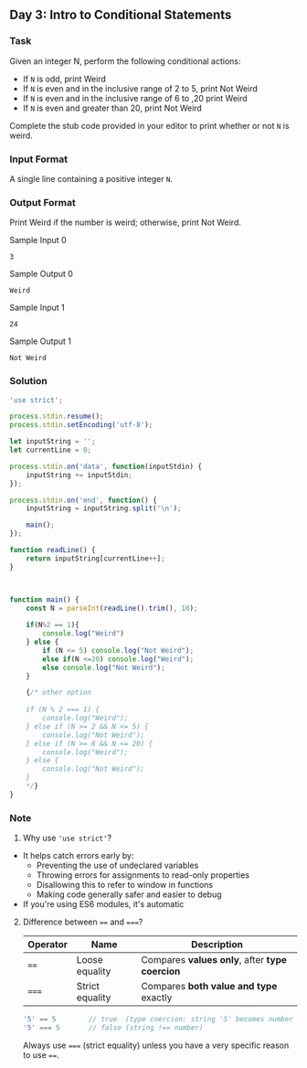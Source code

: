 ## Day 3: Intro to Conditional Statements

### Task
Given an integer N, perform the following conditional actions:

- If `N` is odd, print Weird
- If `N` is even and in the inclusive range of 2 to 5, print Not Weird
- If `N` is even and in the inclusive range of 6 to ,20 print Weird
- If `N` is even and greater than 20, print Not Weird

Complete the stub code provided in your editor to print whether or not `N` is weird.

### Input Format

A single line containing a positive integer `N`.


### Output Format

Print Weird if the number is weird; otherwise, print Not Weird.

Sample Input 0

`3`

Sample Output 0

`Weird`

Sample Input 1

`24`

Sample Output 1

`Not Weird`

### Solution
```js
'use strict';

process.stdin.resume();
process.stdin.setEncoding('utf-8');

let inputString = '';
let currentLine = 0;

process.stdin.on('data', function(inputStdin) {
    inputString += inputStdin;
});

process.stdin.on('end', function() {
    inputString = inputString.split('\n');

    main();
});

function readLine() {
    return inputString[currentLine++];
}



function main() {
    const N = parseInt(readLine().trim(), 10);
    
    if(N%2 == 1){
        console.log("Weird")
    } else {
        if (N <= 5) console.log("Not Weird");
        else if(N <=20) console.log("Weird");
        else console.log("Not Weird");
    }

    {/* other option
    
    if (N % 2 === 1) {
        console.log("Weird");
    } else if (N >= 2 && N <= 5) {
        console.log("Not Weird");
    } else if (N >= 6 && N <= 20) {
        console.log("Weird");
    } else {
        console.log("Not Weird");
    }
    */}
}

```

### Note
1. Why use `'use strict'`?
-  It helps catch errors early by:
    - Preventing the use of undeclared variables
    - Throwing errors for assignments to read-only properties
    - Disallowing this to refer to window in functions
    - Making code generally safer and easier to debug
-  If you're using ES6 modules, it's automatic
2. Difference between `==` and `===`?

    | Operator | Name            | Description                                       |
    | -------- | --------------- | ------------------------------------------------- |
    | `==`     | Loose equality  | Compares **values only**, after **type coercion** |
    | `===`    | Strict equality | Compares **both value and type** exactly          |
    ```js
    '5' == 5        // true  (type coercion: string '5' becomes number 5)
    '5' === 5       // false (string !== number)
    ```
    Always use `===` (strict equality) unless you have a very specific reason to use `==`.